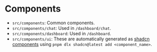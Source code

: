# Components

- `src/components`: Common components.
- `src/components/chat`: Used in `/dashboard/chat`.
- `src/components/dashboard`: Used in `/dashboard`.
- `src/components/ui`: These are automatically generated as [shadcn components](https://ui.shadcn.com/) using `pnpm dlx shadcn@latest add <component_name>`.

<br>

